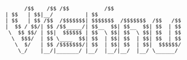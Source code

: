 <pre>                                                                                                                                                      
      /$$    /$$ /$$           /$$                                 /$$$$$$$           /$$                    
| $$   | $$|__/          | $$                                | $$__  $$         |__/                    
| $$   | $$ /$$  /$$$$$$$| $$$$$$$  /$$$$$$$  /$$   /$$      | $$  \ $$ /$$$$$$  /$$ /$$   /$$  /$$$$$$ 
|  $$ / $$/| $$ /$$_____/| $$__  $$| $$__  $$| $$  | $$      | $$$$$$$//$$__  $$| $$| $$  | $$ |____  $$
 \  $$ $$/ | $$|  $$$$$$ | $$  \ $$| $$  \ $$| $$  | $$      | $$____/| $$  \__/| $$| $$  | $$  /$$$$$$$
  \  $$$/  | $$ \____  $$| $$  | $$| $$  | $$| $$  | $$      | $$     | $$      | $$| $$  | $$ /$$__  $$
   \  $/   | $$ /$$$$$$$/| $$  | $$| $$  | $$|  $$$$$$/      | $$     | $$      | $$|  $$$$$$$|  $$$$$$$
    \_/    |__/|_______/ |__/  |__/|__/  |__/ \______/       |__/     |__/      |__/ \____  $$ \_______/
                                                                                     /$$  | $$          
                                                                                    |  $$$$$$/          
                                                                                     \______/   </pre>
                                                                                                      
                                                                                                                                                     
